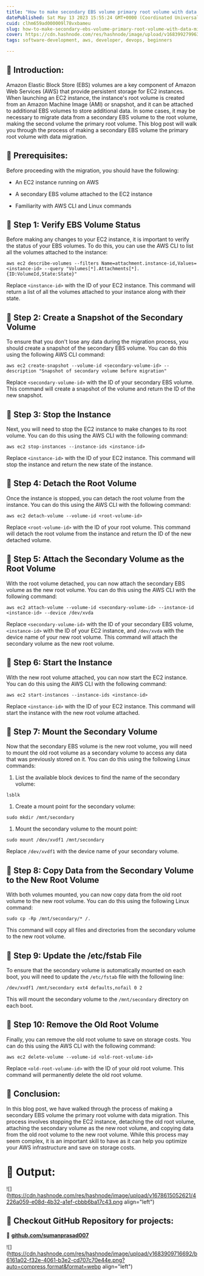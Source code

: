 ```yaml
---
title: "How to make secondary EBS volume primary root volume with data migration"
datePublished: Sat May 13 2023 15:55:24 GMT+0000 (Coordinated Universal Time)
cuid: clhm659ad000009l78vxbameu
slug: how-to-make-secondary-ebs-volume-primary-root-volume-with-data-migration
cover: https://cdn.hashnode.com/res/hashnode/image/upload/v1683992799637/cd50779f-15be-4993-bdc7-0c562cc217b2.png
tags: software-development, aws, developer, devops, beginners

---
```


## **📍 Introduction:**

Amazon Elastic Block Store (EBS) volumes are a key component of Amazon Web Services (AWS) that provide persistent storage for EC2 instances. When launching an EC2 instance, the instance's root volume is created from an Amazon Machine Image (AMI) or snapshot, and it can be attached to additional EBS volumes to store additional data. In some cases, it may be necessary to migrate data from a secondary EBS volume to the root volume, making the second volume the primary root volume. This blog post will walk you through the process of making a secondary EBS volume the primary root volume with data migration.

## **📍** Prerequisites:

Before proceeding with the migration, you should have the following:

* An EC2 instance running on AWS
    
* A secondary EBS volume attached to the EC2 instance
    
* Familiarity with AWS CLI and Linux commands
    

## **🔹** Step 1: Verify EBS Volume Status

Before making any changes to your EC2 instance, it is important to verify the status of your EBS volumes. To do this, you can use the AWS CLI to list all the volumes attached to the instance:

```plaintext
aws ec2 describe-volumes --filters Name=attachment.instance-id,Values=<instance-id> --query "Volumes[*].Attachments[*].{ID:VolumeId,State:State}"
```

Replace `<instance-id>` with the ID of your EC2 instance. This command will return a list of all the volumes attached to your instance along with their state.

## **🔹** Step 2: Create a Snapshot of the Secondary Volume

To ensure that you don't lose any data during the migration process, you should create a snapshot of the secondary EBS volume. You can do this using the following AWS CLI command:

```plaintext
aws ec2 create-snapshot --volume-id <secondary-volume-id> --description "Snapshot of secondary volume before migration"
```

Replace `<secondary-volume-id>` with the ID of your secondary EBS volume. This command will create a snapshot of the volume and return the ID of the new snapshot.

## **🔹** Step 3: Stop the Instance

Next, you will need to stop the EC2 instance to make changes to its root volume. You can do this using the AWS CLI with the following command:

```plaintext
aws ec2 stop-instances --instance-ids <instance-id>
```

Replace `<instance-id>` with the ID of your EC2 instance. This command will stop the instance and return the new state of the instance.

## **🔹** Step 4: Detach the Root Volume

Once the instance is stopped, you can detach the root volume from the instance. You can do this using the AWS CLI with the following command:

```plaintext
aws ec2 detach-volume --volume-id <root-volume-id>
```

Replace `<root-volume-id>` with the ID of your root volume. This command will detach the root volume from the instance and return the ID of the new detached volume.

## **🔹** Step 5: Attach the Secondary Volume as the Root Volume

With the root volume detached, you can now attach the secondary EBS volume as the new root volume. You can do this using the AWS CLI with the following command:

```plaintext
aws ec2 attach-volume --volume-id <secondary-volume-id> --instance-id <instance-id> --device /dev/xvda
```

Replace `<secondary-volume-id>` with the ID of your secondary EBS volume, `<instance-id>` with the ID of your EC2 instance, and `/dev/xvda` with the device name of your new root volume. This command will attach the secondary volume as the new root volume.

## **🔹** Step 6: Start the Instance

With the new root volume attached, you can now start the EC2 instance. You can do this using the AWS CLI with the following command:

```plaintext
aws ec2 start-instances --instance-ids <instance-id>
```

Replace `<instance-id>` with the ID of your EC2 instance. This command will start the instance with the new root volume attached.

## **🔹** Step 7: Mount the Secondary Volume

Now that the secondary EBS volume is the new root volume, you will need to mount the old root volume as a secondary volume to access any data that was previously stored on it. You can do this using the following Linux commands:

1. List the available block devices to find the name of the secondary volume:
    

```plaintext
lsblk
```

1. Create a mount point for the secondary volume:
    

```plaintext
sudo mkdir /mnt/secondary
```

1. Mount the secondary volume to the mount point:
    

```plaintext
sudo mount /dev/xvdf1 /mnt/secondary
```

Replace `/dev/xvdf1` with the device name of your secondary volume.

## **🔹** Step 8: Copy Data from the Secondary Volume to the New Root Volume

With both volumes mounted, you can now copy data from the old root volume to the new root volume. You can do this using the following Linux command:

```plaintext
sudo cp -Rp /mnt/secondary/* /.
```

This command will copy all files and directories from the secondary volume to the new root volume.

## **🔹** Step 9: Update the /etc/fstab File

To ensure that the secondary volume is automatically mounted on each boot, you will need to update the `/etc/fstab` file with the following line:

```plaintext
/dev/xvdf1 /mnt/secondary ext4 defaults,nofail 0 2
```

This will mount the secondary volume to the `/mnt/secondary` directory on each boot.

## **🔹** Step 10: Remove the Old Root Volume

Finally, you can remove the old root volume to save on storage costs. You can do this using the AWS CLI with the following command:

```plaintext
aws ec2 delete-volume --volume-id <old-root-volume-id>
```

Replace `<old-root-volume-id>` with the ID of your old root volume. This command will permanently delete the old root volume.

## **📍** Conclusion:

In this blog post, we have walked through the process of making a secondary EBS volume the primary root volume with data migration. This process involves stopping the EC2 instance, detaching the old root volume, attaching the secondary volume as the new root volume, and copying data from the old root volume to the new root volume. While this process may seem complex, it is an important skill to have as it can help you optimize your AWS infrastructure and save on storage costs.

# **📍 Output:**

![](https://cdn.hashnode.com/res/hashnode/image/upload/v1678615052621/4226a059-e08d-4b32-a1ef-cbbb6ba17c43.png align="left")

## **🔹 Checkout GitHub Repository for projects:**

🔗 [**github.com/sumanprasad007**](http://github.com/sumanprasad007)

![](https://cdn.hashnode.com/res/hashnode/image/upload/v1683909716692/b6161a02-f32e-4061-b3e2-cd707c70e44e.png?auto=compress,format&format=webp align="left")